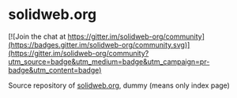 # solidweb.org

[![Join the chat at https://gitter.im/solidweb-org/community](https://badges.gitter.im/solidweb-org/community.svg)](https://gitter.im/solidweb-org/community?utm_source=badge&utm_medium=badge&utm_campaign=pr-badge&utm_content=badge)

Source repository of [solidweb.org](https://solidweb.org), dummy (means only index page)
